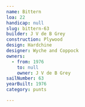 ```yaml
---
name: Bittern
loa: 22
handicap: null
slug: bittern-63
builder: J V de B Grey
construction: Plywood
design: Hardchine
designer: Wyche and Coppock
owners:
  - from: 1976
    to: null
    owner: J V de B Grey
sailNumber: 63
yearBuilt: 1976
category: punts

---
```

